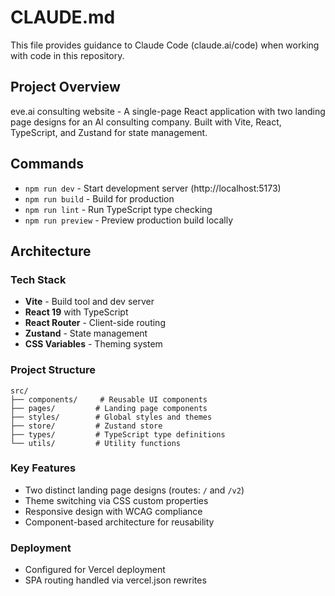 # CLAUDE.md

This file provides guidance to Claude Code (claude.ai/code) when working with code in this repository.

## Project Overview

eve.ai consulting website - A single-page React application with two landing page designs for an AI consulting company. Built with Vite, React, TypeScript, and Zustand for state management.

## Commands

- `npm run dev` - Start development server (http://localhost:5173)
- `npm run build` - Build for production
- `npm run lint` - Run TypeScript type checking
- `npm run preview` - Preview production build locally

## Architecture

### Tech Stack
- **Vite** - Build tool and dev server
- **React 19** with TypeScript
- **React Router** - Client-side routing
- **Zustand** - State management
- **CSS Variables** - Theming system

### Project Structure
```
src/
├── components/     # Reusable UI components
├── pages/         # Landing page components
├── styles/        # Global styles and themes
├── store/         # Zustand store
├── types/         # TypeScript type definitions
└── utils/         # Utility functions
```

### Key Features
- Two distinct landing page designs (routes: `/` and `/v2`)
- Theme switching via CSS custom properties
- Responsive design with WCAG compliance
- Component-based architecture for reusability

### Deployment
- Configured for Vercel deployment
- SPA routing handled via vercel.json rewrites